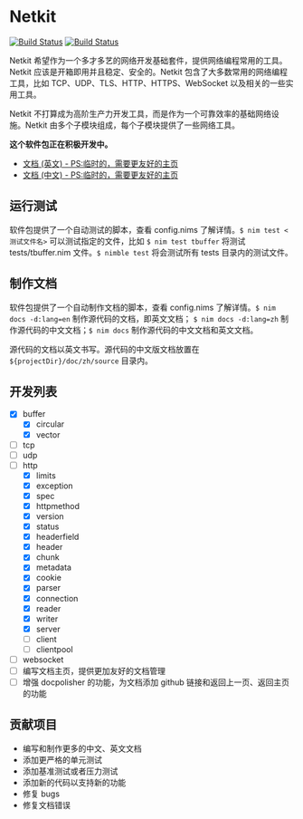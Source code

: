 Netkit 
==========

[![Build Status](https://travis-ci.org/iocrate/netkit.svg?branch=master)](https://travis-ci.org/iocrate/netkit)
[![Build Status](https://dev.azure.com/iocrate/netkit/_apis/build/status/iocrate.netkit?branchName=master)](https://dev.azure.com/iocrate/netkit/_build/latest?definitionId=1&branchName=master)

Netkit 希望作为一个多才多艺的网络开发基础套件，提供网络编程常用的工具。Netkit 应该是开箱即用并且稳定、安全的。Netkit 包含了大多数常用的网络编程工具，比如 TCP、UDP、TLS、HTTP、HTTPS、WebSocket 以及相关的一些实用工具。

Netkit 不打算成为高阶生产力开发工具，而是作为一个可靠效率的基础网络设施。Netkit 由多个子模块组成，每个子模块提供了一些网络工具。

**这个软件包正在积极开发中。**

- [文档 (英文) - PS:临时的，需要更友好的主页](https://iocrate.github.io/netkit.html)
- [文档 (中文) - PS:临时的，需要更友好的主页](https://iocrate.github.io/zh/netkit.html)

运行测试
---------

软件包提供了一个自动测试的脚本，查看 config.nims 了解详情。``$ nim test <测试文件名>`` 可以测试指定的文件，比如 ``$ nim test tbuffer`` 将测试 tests/tbuffer.nim 文件。``$ nimble test`` 将会测试所有 tests 目录内的测试文件。

制作文档
---------

软件包提供了一个自动制作文档的脚本，查看 config.nims 了解详情。``$ nim docs -d:lang=en`` 制作源代码的文档，即英文文档； ``$ nim docs -d:lang=zh`` 制作源代码的中文文档；``$ nim docs`` 制作源代码的中文文档和英文文档。

源代码的文档以英文书写。源代码的中文版文档放置在 ``${projectDir}/doc/zh/source`` 目录内。

开发列表
---------

- [x] buffer
    - [x] circular
    - [x] vector
- [ ] tcp
- [ ] udp
- [ ] http
    - [x] limits
    - [x] exception
    - [x] spec
    - [x] httpmethod
    - [x] version
    - [x] status
    - [x] headerfield
    - [x] header
    - [x] chunk
    - [x] metadata
    - [x] cookie
    - [x] parser
    - [x] connection
    - [x] reader
    - [x] writer
    - [x] server
    - [ ] client
    - [ ] clientpool
- [ ] websocket
- [ ] 编写文档主页，提供更加友好的文档管理
- [ ] 增强 docpolisher 的功能，为文档添加 github 链接和返回上一页、返回主页的功能

贡献项目
-----------

- 编写和制作更多的中文、英文文档
- 添加更严格的单元测试
- 添加基准测试或者压力测试
- 添加新的代码以支持新的功能
- 修复 bugs
- 修复文档错误
